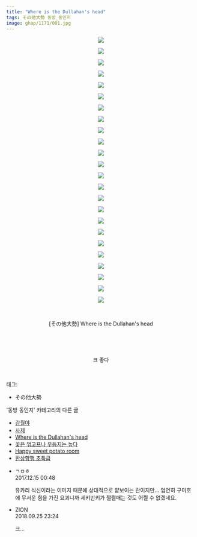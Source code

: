 ```yaml
---
title: "Where is the Dullahan's head"
tags: その他大勢 동방_동인지
image: ghap/1171/001.jpg
---
```

<div class="article">
<p style="text-align: center; clear: none; float: none;"><img src="{{ site.nasurl }}/ghap/1171/001.jpg"/></p>
<p style="text-align: center; clear: none; float: none;"><img src="{{ site.nasurl }}/ghap/1171/002.jpg"/></p>
<p style="text-align: center; clear: none; float: none;"><img src="{{ site.nasurl }}/ghap/1171/003.jpg"/></p>
<p style="text-align: center; clear: none; float: none;"><img src="{{ site.nasurl }}/ghap/1171/004.jpg"/></p>
<p style="text-align: center; clear: none; float: none;"><img src="{{ site.nasurl }}/ghap/1171/005.jpg"/></p>
<p style="text-align: center; clear: none; float: none;"><img src="{{ site.nasurl }}/ghap/1171/006.jpg"/></p>
<p style="text-align: center; clear: none; float: none;"><img src="{{ site.nasurl }}/ghap/1171/007.jpg"/></p>
<p style="text-align: center; clear: none; float: none;"><img src="{{ site.nasurl }}/ghap/1171/008.jpg"/></p>
<p style="text-align: center; clear: none; float: none;"><img src="{{ site.nasurl }}/ghap/1171/009.jpg"/></p>
<p style="text-align: center; clear: none; float: none;"><img src="{{ site.nasurl }}/ghap/1171/010.jpg"/></p>
<p style="text-align: center; clear: none; float: none;"><img src="{{ site.nasurl }}/ghap/1171/011.jpg"/></p>
<p style="text-align: center; clear: none; float: none;"><img src="{{ site.nasurl }}/ghap/1171/012.jpg"/></p>
<p style="text-align: center; clear: none; float: none;"><img src="{{ site.nasurl }}/ghap/1171/013.jpg"/></p>
<p style="text-align: center; clear: none; float: none;"><img src="{{ site.nasurl }}/ghap/1171/014.jpg"/></p>
<p style="text-align: center; clear: none; float: none;"><img src="{{ site.nasurl }}/ghap/1171/015.jpg"/></p>
<p style="text-align: center; clear: none; float: none;"><img src="{{ site.nasurl }}/ghap/1171/016.jpg"/></p>
<p style="text-align: center; clear: none; float: none;"><img src="{{ site.nasurl }}/ghap/1171/017.jpg"/></p>
<p style="text-align: center; clear: none; float: none;"><img src="{{ site.nasurl }}/ghap/1171/018.jpg"/></p>
<p style="text-align: center; clear: none; float: none;"><img src="{{ site.nasurl }}/ghap/1171/019.jpg"/></p>
<p style="text-align: center; clear: none; float: none;"><img src="{{ site.nasurl }}/ghap/1171/020.jpg"/></p>
<p style="text-align: center; clear: none; float: none;"><img src="{{ site.nasurl }}/ghap/1171/021.jpg"/></p>
<p style="text-align: center; clear: none; float: none;"><img src="{{ site.nasurl }}/ghap/1171/022.jpg"/></p>
<p style="text-align: center; clear: none; float: none;"><img src="{{ site.nasurl }}/ghap/1171/023.jpg"/></p>
<p style="text-align: center; clear: none; float: none;"><img src="{{ site.nasurl }}/ghap/1171/024.jpg"/></p>
<p style="text-align: center; clear: none; float: none;"><br/></p>
<p style="text-align: center; clear: none; float: none;">[その他大勢] Where is the Dullahan's head</p>
<p style="text-align: center; clear: none; float: none;"><br/></p>
<p style="text-align: center; clear: none; float: none;"><br/></p>
<p style="text-align: center; clear: none; float: none;">크 좋다</p>
<p><br/></p>
</div><div class="tagTrail">
<p>태그: </p>
<ul>
<li>その他大勢</li>
</ul>
</div><div class="another">
<p>'동방 동인지' 카테고리의 다른 글</p>
<ul>
<li><a href="/2016-07-28-ghap_1173">감월야</a></li>
<li><a href="/2016-07-28-ghap_1172">사제</a></li>
<li><a href="/2016-07-28-ghap_1171">Where is the Dullahan's head</a></li>
<li><a href="/2016-07-28-ghap_1170">꽃은 꺾고프나 우듬지는 높다</a></li>
<li><a href="/2016-07-28-ghap_1169">Happy sweet potato room</a></li>
<li><a href="/2016-07-28-ghap_1168">환상향행 초특급</a></li>
</ul>
</div><div class="cb_module cb_fluid">
<div class="cb_wrt cb_profile">
<div class="comment">
<ul>
<li class="cb_thumb_off" id="comment15152386">
<div class="cb_comment_area">
<div class="cb_info_area">
<div class="cb_section">
<span class="cb_nick_name">ㄱㅁㅎ</span>
</div>
<div class="cb_section">
<span class="cb_date">2017.12.15 00:48 </span>
</div>
</div>
<div class="cb_dsc_comment">
<p class="cb_dsc">
											유카리 식신이라는 이미지 때문에 상대적으로 얕보이는 란이지만... 엄연히 구미호에 무서운 힘을 가진 요괴니까 세키반키가 쩔쩔매는 것도 어쩔 수 없겠네요.
										</p>
</div>
</div></li>
<li class="cb_thumb_off" id="comment15339704">
<div class="cb_comment_area">
<div class="cb_info_area">
<div class="cb_section">
<span class="cb_nick_name">ZION</span>
</div>
<div class="cb_section">
<span class="cb_date">2018.09.25 23:24 </span>
</div>
</div>
<div class="cb_dsc_comment">
<p class="cb_dsc">
											크...
										</p>
</div>
</div></li>
</ul>
</div>
</div><!-- commentList close -->
</div>
<br/>
<p id="refer"></p>
<br/>
